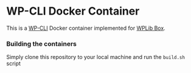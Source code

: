 # WP-CLI Docker Container

This is a [WP-CLI](https://github.com/wp-cli/wp-cli) Docker container implemented for [WPLib Box](https://github.com/wplib/wplib-box).

### Building the containers

Simply clone this repository to your local machine and run the `build.sh` script